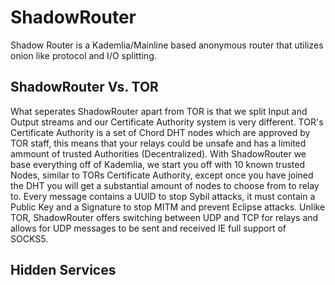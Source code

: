 ShadowRouter
=====

Shadow Router is a Kademlia/Mainline based anonymous router that utilizes onion like protocol and I/O splitting.

ShadowRouter Vs. TOR
-----
What seperates ShadowRouter apart from TOR is that we split Input and Output streams and our Certificate Authority system is very different. TOR's Certificate Authority is a set of Chord DHT nodes which are approved by TOR staff, this means that your relays could be unsafe and has a limited ammount of trusted Authorities (Decentralized). With ShadowRouter we base everything off of Kademlia, we start you off with 10 known trusted Nodes, similar to TORs Certificate Authority, except once you have joined the DHT you will get a substantial amount of nodes to choose from to relay to. Every message contains a UUID to stop Sybil attacks, it must contain a Public Key and a Signature to stop MITM and prevent Eclipse attacks. Unlike TOR, ShadowRouter offers switching between UDP and TCP for relays and allows for UDP messages to be sent and received IE full support of SOCKS5.

Hidden Services
-----

